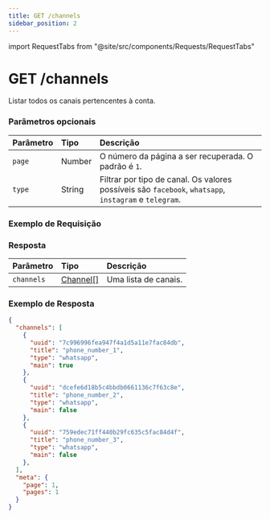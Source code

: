 ```yaml
---
title: GET /channels
sidebar_position: 2
---
```


import RequestTabs from "@site/src/components/Requests/RequestTabs"

# GET /channels

Listar todos os canais pertencentes à conta.

### Parâmetros opcionais

| Parâmetro | Tipo   | Descrição                                                                                        |
| :-------- | :----- | :----------------------------------------------------------------------------------------------- |
| `page`    | Number | O número da página a ser recuperada. O padrão é `1`.                                              |
| `type`    | String | Filtrar por tipo de canal. Os valores possíveis são `facebook`, `whatsapp`, `instagram` e `telegram`. |

### Exemplo de Requisição

<RequestTabs endpoint='channels_api' request="get_channels"/>

### Resposta

| Parâmetro  | Tipo                                             | Descrição            |
| :--------- | :----------------------------------------------- | :------------------- |
| `channels` | [Channel[]](/api/reference/object_types/channel) | Uma lista de canais. |

### Exemplo de Resposta 

```json title=response.json
{
  "channels": [
    {
      "uuid": "7c996996fea947f4a1d5a11e7fac84db",
      "title": "phone_number_1",
      "type": "whatsapp",
      "main": true
    },
    {
      "uuid": "dcefe6d18b5c4bbdb0661136c7f63c8e",
      "title": "phone_number_2",
      "type": "whatsapp",
      "main": false
    },
    {
      "uuid": "759edec71ff440b29fc635c5fac84d4f",
      "title": "phone_number_3",
      "type": "whatsapp",
      "main": false
    },
  ],
  "meta": {
    "page": 1,
    "pages": 1
  }
}
```